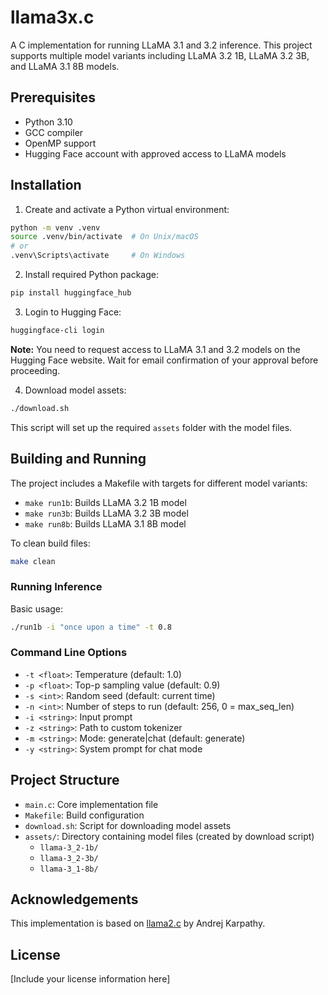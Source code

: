 # llama3x.c

A C implementation for running LLaMA 3.1 and 3.2 inference. This project supports multiple model variants including LLaMA 3.2 1B, LLaMA 3.2 3B, and LLaMA 3.1 8B models.

## Prerequisites

- Python 3.10
- GCC compiler
- OpenMP support
- Hugging Face account with approved access to LLaMA models

## Installation

1. Create and activate a Python virtual environment:
```bash
python -m venv .venv
source .venv/bin/activate  # On Unix/macOS
# or
.venv\Scripts\activate     # On Windows
```

2. Install required Python package:
```bash
pip install huggingface_hub
```

3. Login to Hugging Face:
```bash
huggingface-cli login
```

**Note:** You need to request access to LLaMA 3.1 and 3.2 models on the Hugging Face website. Wait for email confirmation of your approval before proceeding.

4. Download model assets:
```bash
./download.sh
```

This script will set up the required `assets` folder with the model files.

## Building and Running

The project includes a Makefile with targets for different model variants:

- `make run1b`: Builds LLaMA 3.2 1B model
- `make run3b`: Builds LLaMA 3.2 3B model
- `make run8b`: Builds LLaMA 3.1 8B model

To clean build files:
```bash
make clean
```

### Running Inference

Basic usage:
```bash
./run1b -i "once upon a time" -t 0.8
```

### Command Line Options

- `-t <float>`: Temperature (default: 1.0)
- `-p <float>`: Top-p sampling value (default: 0.9)
- `-s <int>`: Random seed (default: current time)
- `-n <int>`: Number of steps to run (default: 256, 0 = max_seq_len)
- `-i <string>`: Input prompt
- `-z <string>`: Path to custom tokenizer
- `-m <string>`: Mode: generate|chat (default: generate)
- `-y <string>`: System prompt for chat mode

## Project Structure

- `main.c`: Core implementation file
- `Makefile`: Build configuration
- `download.sh`: Script for downloading model assets
- `assets/`: Directory containing model files (created by download script)
  - `llama-3_2-1b/`
  - `llama-3_2-3b/`
  - `llama-3_1-8b/`

## Acknowledgements

This implementation is based on [llama2.c](https://github.com/karpathy/llama2.c) by Andrej Karpathy.

## License

[Include your license information here]